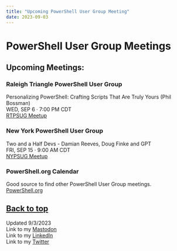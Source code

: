 ```yaml
---
title: "Upcoming PowerShell User Group Meeting"
date: 2023-09-03
---
```

# PowerShell User Group Meetings

## Upcoming Meetings:
### Raleigh Triangle PowerShell User Group
Personalizing PowerShell: Crafting Scripts That Are Truly Yours (Phil Bossman)\
WED, SEP 6 · 7:00 PM CDT\
<a href="https://www.meetup.com/research-triangle-powershell-users-group/events/295846148/">RTPSUG Meetup</a>

### New York PowerShell User Group
Two and a Half Devs - Damian Reeves, Doug Finke and GPT\
FRI, SEP 15 · 9:00 AM CDT\
<a href="https://www.meetup.com/nycpowershellmeetup/events/295851928/">NYPSUG Meetup</a>

### PowerShell.org Calendar
Good source to find other PowerShell User Group meetings.\
<a href="https://powershell.org/calendar/">PowerShell.org</a>

<a href="#top">Back to top</a>
---
Updated 9/3/2023\
Link to my <a rel="me" href="https://tech.lgbt/@NathanHamblin_MI6">Mastodon</a>\
Link to my <a rel="me" href="https://www.linkedin.com/in/nathan-hamblin">LinkedIn</a>\
Link to my <a href="https://twitter.com/NathanHamblin8" rel="me">Twitter</a>